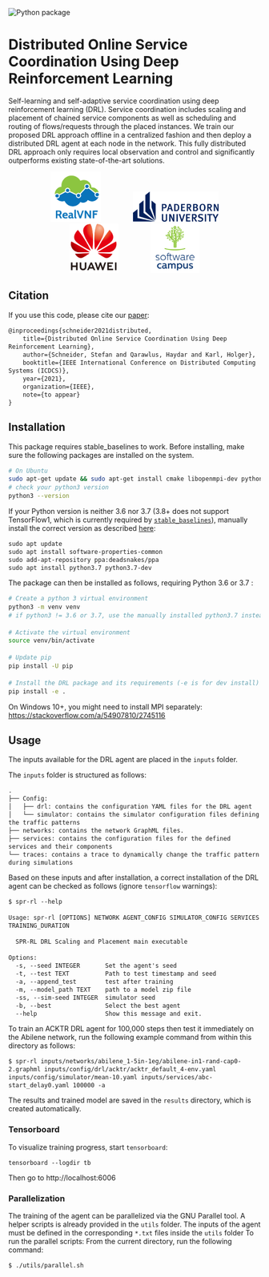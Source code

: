 ![Python package](https://github.com/RealVNF/distributed-drl-coordination/workflows/Python%20package/badge.svg)

# Distributed Online Service Coordination Using Deep Reinforcement Learning
Self-learning and self-adaptive service coordination using deep reinforcement learning (DRL). Service coordination includes scaling and placement of chained service components as well as scheduling and routing of flows/requests through the placed instances. We train our proposed DRL approach offline in a centralized fashion and then deploy a distributed DRL agent at each node in the network. This fully distributed DRL approach only requires local observation and control and significantly outperforms existing state-of-the-art solutions.

<p align="center">
  	<img src="docs/logos/realvnf.png" height="100" hspace="30"/>
	<img src="docs/logos/upb.png" height="60" hspace="30"/>
	<img src="docs/logos/huawei.png" height="100" hspace="30"/>
    <img src="docs/logos/swc.png" height="100" hspace="30"/>
</p>

## Citation

If you use this code, please cite our [paper](https://ris.uni-paderborn.de/download/21543/21544/public_author_version.pdf):

```
@inproceedings{schneider2021distributed,
	title={Distributed Online Service Coordination Using Deep Reinforcement Learning},
	author={Schneider, Stefan and Qarawlus, Haydar and Karl, Holger},
	booktitle={IEEE International Conference on Distributed Computing Systems (ICDCS)},
	year={2021},
	organization={IEEE},
	note={to appear}
}
```

## Installation 
This package requires stable_baselines to work. Before installing, make sure the following packages are installed on the system.


```bash
# On Ubuntu
sudo apt-get update && sudo apt-get install cmake libopenmpi-dev python3-dev zlib1g-dev libgl1-mesa-glx libsm6 libxext6
# check your python3 version
python3 --version
```

If your Python version is neither 3.6 nor 3.7 (3.8+ does not support TensorFlow1, which is currently required by [`stable_baselines`](https://github.com/hill-a/stable-baselines)), manually install the correct version as described [here](https://www.techiediaries.com/ubuntu/install-python-3-pip-venv-ubuntu-20-04-19/):

```
sudo apt update
sudo apt install software-properties-common
sudo add-apt-repository ppa:deadsnakes/ppa
sudo apt install python3.7 python3.7-dev
```

The package can then be installed as follows, requiring Python 3.6 or 3.7 :

```bash
# Create a python 3 virtual environment
python3 -m venv venv
# if python3 != 3.6 or 3.7, use the manually installed python3.7 instead (see above)

# Activate the virtual environment
source venv/bin/activate

# Update pip
pip install -U pip

# Install the DRL package and its requirements (-e is for dev install)
pip install -e .
```

On Windows 10+, you might need to install MPI separately: https://stackoverflow.com/a/54907810/2745116

## Usage

The inputs available for the DRL agent are placed in the `inputs` folder. 

The `inputs` folder is structured as follows:
```
.
├── Config:
│   ├── drl: contains the configuration YAML files for the DRL agent
│   └── simulator: contains the simulator configuration files defining the traffic patterns
├── networks: contains the network GraphML files.
├── services: contains the configuration files for the defined services and their components
└── traces: contains a trace to dynamically change the traffic pattern during simulations

```

Based on these inputs and after installation, a correct installation of the DRL agent can be checked as follows (ignore `tensorflow` warnings):

```
$ spr-rl --help

Usage: spr-rl [OPTIONS] NETWORK AGENT_CONFIG SIMULATOR_CONFIG SERVICES TRAINING_DURATION

  SPR-RL DRL Scaling and Placement main executable

Options:
  -s, --seed INTEGER       Set the agent's seed
  -t, --test TEXT          Path to test timestamp and seed
  -a, --append_test        test after training
  -m, --model_path TEXT    path to a model zip file
  -ss, --sim-seed INTEGER  simulator seed
  -b, --best               Select the best agent
  --help                   Show this message and exit.

```
To train an ACKTR DRL agent for 100,000 steps then test it immediately on the Abilene network, run the following example command from within this directory as follows:

```
$ spr-rl inputs/networks/abilene_1-5in-1eg/abilene-in1-rand-cap0-2.graphml inputs/config/drl/acktr/acktr_default_4-env.yaml inputs/config/simulator/mean-10.yaml inputs/services/abc-start_delay0.yaml 100000 -a
```

The results and trained model are saved in the `results` directory, which is created automatically.

### Tensorboard

To visualize training progress, start `tensorboard`:

```
tensorboard --logdir tb
```

Then go to http://localhost:6006

### Parallelization

The training of the agent can be parallelized via the GNU Parallel tool. A helper scripts is already provided in the `utils` folder. The inputs of the agent must be defined in the corresponding `*.txt` files inside the `utils` folder To run the parallel scripts: From the current directory, run the following command:

```
$ ./utils/parallel.sh
```

